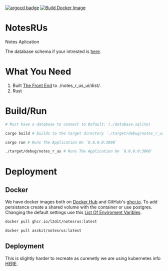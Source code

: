 [![argocd badge](https://argocd.nzdev.org/api/badge?name=notes-r-us&revision=true)](https://argocd.nzdev.org/applications/argocd/notes-r-us) [![Build Docker Image](https://github.com/l2dit/NotesRUs/actions/workflows/Docker_Build.yaml/badge.svg)](https://github.com/l2dit/NotesRUs/actions/workflows/Docker_Build.yaml)
# NotesRUs

Notes Aplication

The database schema if your intrested is [here](https://dbdocs.io/21ltietjens/Notes-R-Us).

# What You Need
1. Built [The Front End](./notes_r_us_ui) to ./notes_r_us_ui/dist/.
2. Rust

# Build/Run

```zsh
# Must have a database to connect to Default: (./database.sqlite)

cargo build # builds to the target directory `./target/debug/notes_r_us`

cargo run # Runs The Application On `0.0.0.0:3000`

./target/debug/notes_r_us # Runs The Application On `0.0.0.0:3000`
```
# Deployment
## Docker
We have docker images both on [Docker Hub](https://hub.docker.com/r/asskit/notesrus) and GitHub's [ghcr.io](https://github.com/l2dit/NotesRUs/pkgs/container/notesrus). To add persistance create a shared volume with the container or use postgres. Changing the default settings use this [List Of Enviroment Varibles](./kubernetes/README.md).

```bash
docker pull ghcr.io/l2dit/notesrus:latest

docker pull asskit/notesrus:latest
```

## Deployment
This is slightly harder to recreate as curenetly we are using kubernetes info [HERE](./kubernetes).
